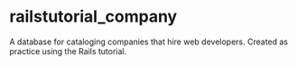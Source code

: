 # railstutorial_company
A database for cataloging companies that hire web developers. Created as practice using the Rails tutorial.
